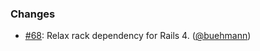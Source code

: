 ### Changes

* [#68](https://github.com/rubocop/rubocop-rails/pull/68): Relax rack dependency for Rails 4. ([@buehmann][])

[@buehmann]: https://github.com/buehmann
